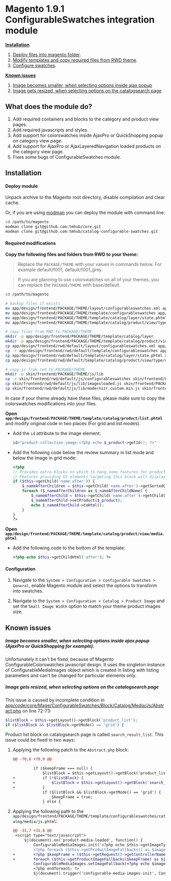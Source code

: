 Magento 1.9.1 ConfigurableSwatches integration module
=====================================================

**[Installation](#installation)**
 1. [Deploy files into magento folder](#deploy-module).
 2. [Modify templates and copy required files from RWD theme](#required-modifications).
 3. [Configure swatches](#configuration).

**[Known issues](#known-issues)**
 1. [Image becomes smaller, when selecting options inside ajax popup](#image-becomes-smaller-when-selecting-options-inside-ajax-popup-ajaxpro-or-quickshopping-for-example)
 2. [Image gets resized, when selecting options on the catalogsearch page](#image-gets-resized-when-selecting-options-on-the-catalogsearch-page)

## What does the module do?
1. Add required containers and blocks to the category and product view pages.
2. Add required javascripts and styles.
3. Add support for colorswatches inside AjaxPro or QuickShopping popup on category view page.
4. Add support for AjaxPro or AjaxLayeredNavigation loaded products on the category view page.
5. Fixes some bugs of ConfigurableSwatches module.

## Installation
#### Deploy module
Unpack archive to the Magento root directory, disable compilation and clear cache.

Or, if you are using [modman](https://github.com/colinmollenhour/modman) you can
deploy the module with command line:

```bash
cd /path/to/magento
modman clone git@github.com:tmhub/core.git
modman clone git@github.com:tmhub/catalog-configurable-swatches.git
```

#### Required modifications
**Copy the following files and folders from RWD to your theme:**

> Replace the `PACKAGE/THEME` with your values in commands below. For example default/f001, default/f001_grey.

> If you are planning to use colorswatches on all of your themes, you can replace the `PACKAGE/THEME` with base/default.

```bash
cd /path/to/magento

# backup files if exists
mv app/design/frontend/PACKAGE/THEME/layout/configurableswatches.xml app/design/frontend/PACKAGE/THEME/layout/configurableswatches.xml.bak
mv app/design/frontend/PACKAGE/THEME/template/configurableswatches app/design/frontend/PACKAGE/THEME/template/configurableswatches.bak
mv app/design/frontend/PACKAGE/THEME/template/catalog/layer/state.phtml app/design/frontend/PACKAGE/THEME/template/catalog/layer/state.phtml.bak
mv app/design/frontend/PACKAGE/THEME/template/catalog/product/view/type/options/configurable.phtml app/design/frontend/PACKAGE/THEME/template/catalog/product/view/type/options/configurable.phtml.bak

# copy files from RWD to PACKAGE/THEME
mkdir -p app/design/frontend/PACKAGE/THEME/template/catalog/layer
mkdir -p app/design/frontend/PACKAGE/THEME/template/catalog/product/view/type/options
cp app/design/frontend/rwd/default/layout/configurableswatches.xml app/design/frontend/PACKAGE/THEME/layout/configurableswatches.xml
cp -r app/design/frontend/rwd/default/template/configurableswatches app/design/frontend/PACKAGE/THEME/template/configurableswatches
cp app/design/frontend/rwd/default/template/catalog/layer/state.phtml app/design/frontend/PACKAGE/THEME/template/catalog/layer/state.phtml
cp app/design/frontend/rwd/default/template/catalog/product/view/type/options/configurable.phtml app/design/frontend/PACKAGE/THEME/template/catalog/product/view/type/options/configurable.phtml

# copy js from rwd to PACKAGE/THEME
mkdir -p skin/frontend/PACKAGE/THEME/js/lib
cp -r skin/frontend/rwd/default/js/configurableswatches skin/frontend/PACKAGE/THEME/js/configurableswatches
cp skin/frontend/rwd/default/js/lib/imagesloaded.js skin/frontend/PACKAGE/THEME/js/lib/imagesloaded.js
cp skin/frontend/rwd/default/js/lib/modernizr.custom.min.js skin/frontend/PACKAGE/THEME/js/lib/modernizr.custom.min.js
```

In case if your theme already have these files, please make sure to copy the
colorswatches modifications into your files.

**Open `app/design/frontend/PACKAGE/THEME/template/catalog/product/list.phtml`**
and modify original code in two places (For grid and list modes).

* Add the `id` attribute to the image element:

    ```php
    id="product-collection-image-<?php echo $_product->getId(); ?>"
    ```

* Add the following code below the review summary in list mode and below the
    image in grid mode:

    ```php
    <?php
    // Provides extra blocks on which to hang some features for products in the list
    // Features providing UI elements targeting this block will display directly below the product name
    if ($this->getChild('name.after')) {
        $_nameAfterChildren = $this->getChild('name.after')->getSortedChildren();
        foreach ($_nameAfterChildren as $_nameAfterChildName) {
            $_nameAfterChild = $this->getChild('name.after')->getChild($_nameAfterChildName);
            $_nameAfterChild->setProduct($_product);
            echo $_nameAfterChild->toHtml();
        }
    }
    ?>
    ```

**Open `app/design/frontend/PACKAGE/THEME/template/catalog/product/view/media.phtml`**

* Add the following code to the bottom of the template:

    ```php
    <?php echo $this->getChildHtml('after'); ?>
    ```

#### Configuration
1. Navigate to the `System > Configuration > Configurable Swatches > General`,
    enable Magento module and select the options to transform into swatches.

2. Navigate to the `System > Configuration > Catalog > Product Image` and set
    the `Small Image Width` option to match your theme product images size.

## Known issues
##### Image becomes smaller, when selecting options inside ajax popup (AjaxPro or QuickShopping for example).
Unfortunately it can't be fixed, because of Magento ConfigurableColorswatches
javascript design. It uses the singleton instance of ConfigurableMediaImages object
which is created in listing with listing parameters and can't be changed for particular
elements only.

##### Image gets resized, when selecting options on the catalogsearch page
This issue is caused by incomplete condition in [app/code/core/Mage/ConfigurableSwatches/Block/Catalog/Media/Js/Abstract.php][block-media-js-abstract]
on line 72-73:

```php
$listBlock = $this->getLayout()->getBlock('product_list');
if ($listBlock && $listBlock->getMode() == 'grid') {
```

Product list block on catalogsearch page is called `search_result_list`. This issue could
be fixed in two ways:

1. Applying the following patch to the `Abstract.php` block:

    ```diff
    @@ -70,6 +70,9 @@

             if ($keepFrame === null) {
                 $listBlock = $this->getLayout()->getBlock('product_list');
    +            if (!$listBlock) {
    +                $listBlock = $this->getLayout()->getBlock('search_result_list');
    +            }
                 if ($listBlock && $listBlock->getMode() == 'grid') {
                     $keepFrame = true;
                 } else {

    ```

2. Applying the following path to the `app/design/frontend/PACKAGE/THEME/template/configurableswatches/catalog/media/js.phtml`:

    ```diff
    @@ -31,7 +31,8 @@
     <script type="text/javascript">
         $j(document).on('product-media-loaded', function() {
             ConfigurableMediaImages.init('<?php echo $this->getImageType(); ?>');
    -        <?php foreach ($this->getProductImageFallbacks() as $imageFallback): ?>
    +        <?php $keepFrame = ($this->getRequest()->getControllerName() !== 'product');
    +        foreach ($this->getProductImageFallbacks($keepFrame) as $imageFallback): ?>
             ConfigurableMediaImages.setImageFallback(<?php echo $imageFallback['product']->getId(); ?>, $j.parseJSON('<?php echo $imageFallback['image_fallback']; ?>'));
             <?php endforeach; ?>
             $j(document).trigger('configurable-media-images-init', ConfigurableMediaImages);
    ```

[block-media-js-abstract]: https://github.com/speedupmate/Magento-CE-Mirror/blob/master/app/code/core/Mage/ConfigurableSwatches/Block/Catalog/Media/Js/Abstract.php#L72-L73 "Mage/ConfigurableSwatches/Block/Catalog/Media/Js/Abstract.php"
